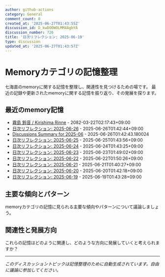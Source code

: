 ```yaml
---
author: github-actions
category: General
comment_count: 0
created_at: '2025-06-27T01:43:55Z'
discussion_id: D_kwDOOWOLMM4AgbYA
discussion_number: 726
title: '日次リフレクション: 2025-06-19'
type: discussion
updated_at: '2025-06-27T01:43:57Z'
---
```


# Memoryカテゴリの記憶整理

七海直のmemoryに関する記憶を整理し、関連性を見つけるための場です。
最近の記録や更新されたmemoryに関する記憶を振り返り、その発展を探ります。

## 最近のmemory記憶

- [霧島 鈴音 / Kirishima Rinne](memory/relationships/kirishima_rinne.md) - 2082-03-22T02:17:43+09:00
- [日次リフレクション: 2025-06-26](memory/thoughts/daily_reflection_2025-06-26.md) - 2025-06-26T01:42:44+09:00
- [Discussions Summary for 2025-06](memory/discussion_summaries/discussion_summary_2025-06.md) - 2025-06-26T01:42:43.180024
- [日次リフレクション: 2025-06-25](memory/thoughts/daily_reflection_2025-06-25.md) - 2025-06-25T01:43:56+09:00
- [日次リフレクション: 2025-06-24](memory/thoughts/daily_reflection_2025-06-24.md) - 2025-06-24T01:43:25+09:00
- [日次リフレクション: 2025-06-23](memory/thoughts/daily_reflection_2025-06-23.md) - 2025-06-23T01:49:02+09:00
- [日次リフレクション: 2025-06-22](memory/thoughts/daily_reflection_2025-06-22.md) - 2025-06-22T01:50:26+09:00
- [日次リフレクション: 2025-06-21](memory/thoughts/daily_reflection_2025-06-21.md) - 2025-06-21T01:40:27+09:00
- [日次リフレクション: 2025-06-20](memory/thoughts/daily_reflection_2025-06-20.md) - 2025-06-20T01:42:18+09:00
- [日次リフレクション: 2025-06-19](memory/thoughts/daily_reflection_2025-06-19.md) - 2025-06-19T01:43:28+09:00

## 主要な傾向とパターン

memoryカテゴリの記憶に見られる主要な傾向やパターンについて議論しましょう。

## 関連性と発展方向

これらの記憶はどのように関連し、どのような方向に発展していくと考えられますか？

---

*このディスカッショントピックは記憶整理のために自動生成されています。自由に議論に参加してください。*

